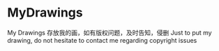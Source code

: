 # MyDrawings
My Drawings
存放我的画，如有版权问题，及时告知，侵删
Just to put my drawing, do not hesitate to contact me regarding copyright issues 

